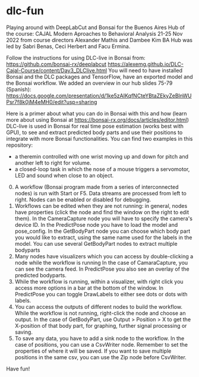 # dlc-fun
Playing around with DeepLabCut and Bonsai for the Buenos Aires Hub of the course:
CAJAL Modern Aproaches to Behavioral Analysis 21-25 Nov 2022 from course directors Alexander Mathis and Dambee Kim
BA Hub was led by Sabri Benas, Ceci Herbert and Facu Ermina.

Follow the instructions for using DLC-live in Bonsai from:
https://github.com/bonsai-rx/deeplabcut
https://alexemg.github.io/DLC-Cajal-Course/content/Day3_DLClive.html
You will need to have installed Bonsai and the DLC packages and TensorFlow, have an exported model and the Bonsai workflow.
We added an overview in our hub slides 75-79 (Spanish): https://docs.google.com/presentation/d/1ke5zAIKqfNCteYBtaZEkyZeBlnWUPsr7f8k0jM4eMH0/edit?usp=sharing

Here is a primer about what you can do in Bonsai with this and how (learn more about using Bonsai at https://bonsai-rx.org/docs/articles/editor.html)
DLC-live is used in Bonsai for real time pose estimation (works best with GPU), to see and extract predicted body parts and use their positions to integrate with more Bonsai functionalities.
You can find two examples in this repository:
- a theremin controlled with one wrist moving up and down for pitch and another left to right for volume.
- a closed-loop task in which the nose of a mouse triggers a servomotor, LED and sound when close to an object.

0) A workflow (Bonsai program made from a series of interconnected nodes) is run with Start or F5. Data streams are processed from left to right. Nodes can be enabled or disabled for debugging.
1) Workflows can be edited when they are not running: in general, nodes have properties (click the node and find the window on the right to edit them).
In the CameraCapture node you will have to specify the camera's device ID.
In the PredictPose node you have to load the model and pose_config.
In the GetBodyPart node you can choose which body part you would like to extract, using the same name used for the labels in the model. You can use several GetBodyPart nodes to extract multiple bodyparts
2) Many nodes have visualizers which you can access by double-clicking a node while the workflow is running
In the case of CamaraCapture, you can see the camera feed.
In PredictPose you also see an overlay of the predicted bodyparts.
3) While the workflow is running, within a visualizer, with right click you access more options in a bar at the bottom of the window.
In PredictPose you can toggle DrawLabels to either see dots or dots with labels.
4) You can access the outputs of different nodes to build the workflow. While the workflow is not running, right-click the node and choose an output.
In the case of GetBodyPart, use Output > Position > X to get the X-position of that body part, for graphing, further signal processing or saving.
5) To save any data, you have to add a sink node to the workflow.
In the case of positions, you can use a CsvWriter node. Remember to set the properties of where it will be saved. If you want to save multiple positions in the same csv, you can use the Zip node before CsvWriter.

Have fun!
